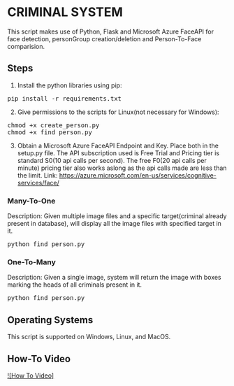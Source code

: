 # CRIMINAL SYSTEM
This script makes use of Python, Flask and Microsoft Azure FaceAPI for face detection, personGroup creation/deletion and Person-To-Face comparision. 

## Steps
1. Install the python libraries using pip:
<pre>
pip install -r requirements.txt
</pre>

2. Give permissions to the scripts for Linux(not necessary for Windows):
<pre>
chmod +x create_person.py
chmod +x find_person.py
</pre>

3. Obtain a Microsoft Azure FaceAPI Endpoint and Key. Place both in the setup.py file. The API subscription used is Free Trial and Pricing tier is standard S0(10 api calls per second). The free F0(20 api calls per minute) pricing tier also works aslong as the api calls made are less than the limit. 
Link: https://azure.microsoft.com/en-us/services/cognitive-services/face/
 

### Many-To-One
Description:  Given multiple image files and a specific target(criminal already present in database), will display all the image files with specified target in it.
<pre>
python find_person.py
</pre>

### One-To-Many
Description: Given a single image, system will return the image with boxes marking the heads of all criminals present in it.
<pre>
python find_person.py
</pre>

## Operating Systems
This script is supported on Windows, Linux, and MacOS.

## How-To Video
[![How To Video]](youtube_url)
